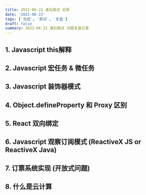 ```yaml
---
title: 2022-06-22 速石面试 记录
date: '2022-06-23'
tags: ['总结', '面试', '复盘']
draft: false
summary: 2022-06-22 速石面试 问题复盘记录
---
```


## 1. Javascript this解释

## 2. Javascript 宏任务 & 微任务

## 3. Javascript 装饰器模式

## 4. Object.defineProperty 和 Proxy 区别

## 5. React 双向绑定

## 6. Javascript 观察订阅模式 (ReactiveX JS or ReactiveX Java)

## 7. 订票系统实现 (开放式问题)

## 8. 什么是云计算
